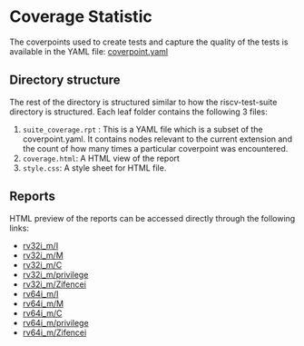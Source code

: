 # Coverage Statistic

The coverpoints used to create tests and capture the quality of the tests is available in the YAML
file: [coverpoint.yaml](coverpoint.yaml)

## Directory structure
The rest of the directory is structured similar to how the riscv-test-suite directory is structured.
Each leaf folder contains the following 3 files:
1. ``suite_coverage.rpt`` : This is a YAML file which is a subset of the coverpoint.yaml. It
   contains nodes relevant to the current extension and the count of how many times a particular
   coverpoint was encountered.
2. ``coverage.html``: A HTML view of the report
4. ``style.css``: A style sheet for HTML file.

## Reports

HTML preview of the reports can be accessed directly through the following links:

- [rv32i_m/I](https://htmlpreview.github.io/?https://github.com/incoresemi/riscv-compliance/blob/dev/coverage/rv32i_m/I/coverage.html)
- [rv32i_m/M](https://htmlpreview.github.io/?https://github.com/incoresemi/riscv-compliance/blob/dev/coverage/rv32i_m/M/coverage.html)
- [rv32i_m/C](https://htmlpreview.github.io/?https://github.com/incoresemi/riscv-compliance/blob/dev/coverage/rv32i_m/C/coverage.html)
- [rv32i_m/privilege](https://htmlpreview.github.io/?https://github.com/incoresemi/riscv-compliance/blob/dev/coverage/rv32i_m/privilege/coverage.html)
- [rv32i_m/Zifencei](https://htmlpreview.github.io/?https://github.com/incoresemi/riscv-compliance/blob/dev/coverage/rv32i_m/Zifencei/coverage.html)
- [rv64i_m/I](https://htmlpreview.github.io/?https://github.com/incoresemi/riscv-compliance/blob/dev/coverage/rv64i_m/I/coverage.html)
- [rv64i_m/M](https://htmlpreview.github.io/?https://github.com/incoresemi/riscv-compliance/blob/dev/coverage/rv64i_m/M/coverage.html)
- [rv64i_m/C](https://htmlpreview.github.io/?https://github.com/incoresemi/riscv-compliance/blob/dev/coverage/rv64i_m/C/coverage.html)
- [rv64i_m/privilege](https://htmlpreview.github.io/?https://github.com/incoresemi/riscv-compliance/blob/dev/coverage/rv64i_m/privilege/coverage.html)
- [rv64i_m/Zifencei](https://htmlpreview.github.io/?https://github.com/incoresemi/riscv-compliance/blob/dev/coverage/rv64i_m/Zifencei/coverage.html)
